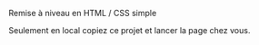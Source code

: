 Remise à niveau en HTML / CSS simple 

Seulement en local copiez ce projet et lancer la page chez vous.
